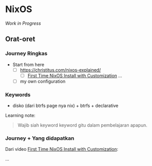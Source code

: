 # NixOS

_Work in Progress_

## Orat-oret

### Journey Ringkas

- Start from here
  - [ ] <https://christitus.com/nixos-explained/>
    - [ ] [First Time NixOS Install with Customization](https://www.youtube.com/watch?v=_Z32SYFbxpw)
  ...
  - [ ] my own configuration

### Keywords

- disko (dari btrfs page nya nix) + btrfs + declarative

Learning note:
> Wajib siah keyword keyword gitu dalam pembelajaran apapun.

### Journey + Yang didapatkan

Dari video [First Time NixOS Install with Customization](https://www.youtube.com/watch?v=_Z32SYFbxpw):

...
